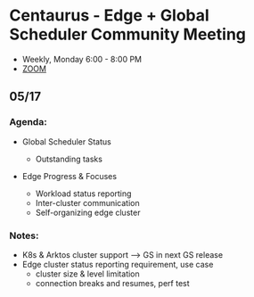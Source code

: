 # Centaurus - Edge + Global Scheduler Community Meeting
- Weekly, Monday 6:00 - 8:00 PM
- [ZOOM](https://futurewei.zoom.us/j/95137875506?from=addon)


## 05/17

### Agenda:

- Global Scheduler Status
  - Outstanding tasks

- Edge Progress & Focuses
  - Workload status reporting
  - Inter-cluster communication
  - Self-organizing edge cluster

### Notes:

- K8s & Arktos cluster support --> GS in next GS release
- Edge cluster status reporting requirement, use case
  - cluster size & level limitation
  - connection breaks and resumes, perf test
